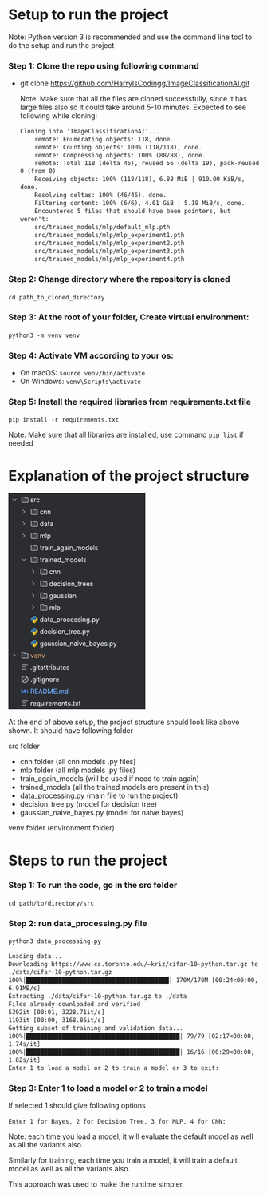 # Setup to run the project
Note: Python version 3 is recommended and use the command line tool to do the setup and run the project

### Step 1: Clone the repo using following command
- git clone https://github.com/HarryIsCodingg/ImageClassificationAI.git 

  Note: Make sure that all the files are cloned successfully, since it has large files also so it could take around 5-10 minutes. Expected to see following while cloning:
  ```
  Cloning into 'ImageClassificationAI'...
      remote: Enumerating objects: 118, done.
      remote: Counting objects: 100% (118/118), done.
      remote: Compressing objects: 100% (88/88), done.
      remote: Total 118 (delta 46), reused 56 (delta 19), pack-reused 0 (from 0)
      Receiving objects: 100% (118/118), 6.88 MiB | 910.00 KiB/s, done.
      Resolving deltas: 100% (46/46), done.
      Filtering content: 100% (6/6), 4.01 GiB | 5.19 MiB/s, done.
      Encountered 5 files that should have been pointers, but weren't:
      src/trained_models/mlp/default_mlp.pth
      src/trained_models/mlp/mlp_experiment1.pth
      src/trained_models/mlp/mlp_experiment2.pth
      src/trained_models/mlp/mlp_experiment3.pth
      src/trained_models/mlp/mlp_experiment4.pth
  ```
### Step 2: Change directory where the repository is cloned
``cd path_to_cloned_directory``

### Step 3: At the root of your folder, Create virtual environment: 
``python3 -m venv venv``

### Step 4: Activate VM according to your os:
- On macOS: 
  ``source venv/bin/activate``
- On Windows: 
``venv\Scripts\activate``

### Step 5: Install the required libraries from requirements.txt file
``pip install -r requirements.txt``

Note: Make sure that all libraries are installed, use command ``pip list`` if needed

# Explanation of the project structure
![img.png](directory-setup.png)

At the end of above setup, the project structure should look like above shown. 
It should have following folder

src folder
  - cnn folder (all cnn models .py files)
  - mlp folder (all mlp models .py files)
  - train_again_models (will be used if need to train again)
  - trained_models (all the trained models are present in this)
  - data_processing.py (main file to run the project)
  - decision_tree.py (model for decision tree)
  - gaussian_naive_bayes.py (model for naive bayes)

venv folder (environment folder)

# Steps to run the project
### Step 1: To run the code, go in the src folder
`cd path/to/directory/src`

### Step 2: run data_processing.py file
`python3 data_processing.py`

```
Loading data...
Downloading https://www.cs.toronto.edu/~kriz/cifar-10-python.tar.gz to ./data/cifar-10-python.tar.gz
100%|████████████████████████████████████████| 170M/170M [00:24<00:00, 6.91MB/s]
Extracting ./data/cifar-10-python.tar.gz to ./data
Files already downloaded and verified
5392it [00:01, 3228.71it/s]
1193it [00:00, 3168.86it/s]
Getting subset of training and validation data...
100%|███████████████████████████████████████████| 79/79 [02:17<00:00,  1.74s/it]
100%|███████████████████████████████████████████| 16/16 [00:29<00:00,  1.82s/it]
Enter 1 to load a model or 2 to train a model or 3 to exit: 

```

### Step 3: Enter 1 to load a model or 2 to train a model
If selected 1 should give following options

`Enter 1 for Bayes, 2 for Decision Tree, 3 for MLP, 4 for CNN:`

Note: each time you load a model, it will evaluate the default model as well as all the variants also. 

Similarly for training, each time you train a model, it will train a default model as well as all the variants also. 

This approach was used to make the runtime simpler. 
